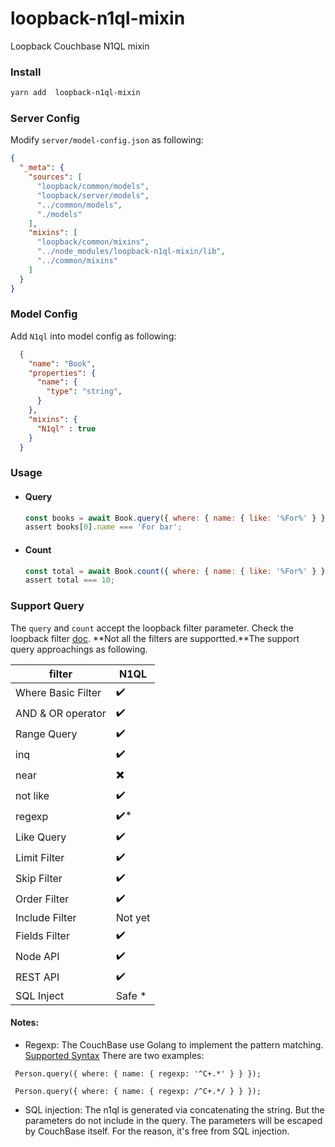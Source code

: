 # loopback-n1ql-mixin
Loopback Couchbase N1QL mixin



### Install

```sh
yarn add  loopback-n1ql-mixin
```





### Server Config

Modify `server/model-config.json` as following:

```json
{
  "_meta": {
    "sources": [
      "loopback/common/models",
      "loopback/server/models",
      "../common/models",
      "./models"
    ],
    "mixins": [
      "loopback/common/mixins",
      "../node_modules/loopback-n1ql-mixin/lib",
      "../common/mixins"
    ]
  }
}
```



### Model Config

Add `N1ql` into model config as following:

```json
  {
    "name": "Book",
    "properties": {
      "name": {
        "type": "string",
      }
    },
    "mixins": {
      "N1ql" : true
    }
  }

```



### Usage

- #### Query

  ```js
  const books = await Book.query({ where: { name: { like: '%For%' } }});
  assert books[0].name === 'For bar';
  ```

  

- #### Count

  ```js
  const total = await Book.count({ where: { name: { like: '%For%' } }});
  assert total === 10;
  ```



### Support Query

The `query` and `count` accept the loopback filter parameter. Check the loopback filter [doc](https://loopback.io/doc/en/lb3/Working-with-data.html). **Not all the filters are supportted.**The support query approachings as following.


filter  | N1QL 
---|----
Where Basic Filter | ✔️ 
AND & OR operator |  ✔️ 
Range Query | ✔️ 
inq | ✔️ 
near | ✖️ 
not like | ✔️
regexp | ✔️* 
Like Query | ✔️ 
Limit Filter | ✔️ 
Skip Filter |  ✔️ 
Order Filter |  ✔️ 
Include Filter | Not yet
Fields Filter | ✔️ 
Node API | ✔️ 
REST API | ✔️
SQL Inject | Safe * 


#### Notes:

- Regexp: The CouchBase use Golang to implement the pattern matching.  [Supported Syntax](https://github.com/google/re2/wiki/Syntax)
There are two examples:
```JS
 Person.query({ where: { name: { regexp: '^C+.*' } } });
```
```JS
 Person.query({ where: { name: { regexp: /^C+.*/ } } });
```

- SQL injection: The n1ql is generated via concatenating the string. But the parameters do not include in the query. The parameters will be escaped by CouchBase itself. For the reason, it's free from SQL injection.
